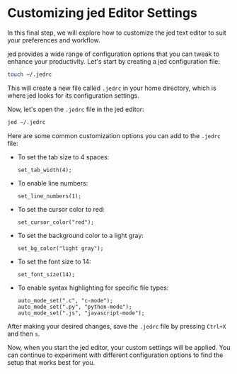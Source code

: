 # Customizing jed Editor Settings

In this final step, we will explore how to customize the jed text editor to suit your preferences and workflow.

jed provides a wide range of configuration options that you can tweak to enhance your productivity. Let's start by creating a jed configuration file:

```bash
touch ~/.jedrc
```

This will create a new file called `.jedrc` in your home directory, which is where jed looks for its configuration settings.

Now, let's open the `.jedrc` file in the jed editor:

```bash
jed ~/.jedrc
```

Here are some common customization options you can add to the `.jedrc` file:

- To set the tab size to 4 spaces:
  ```
  set_tab_width(4);
  ```
- To enable line numbers:
  ```
  set_line_numbers(1);
  ```
- To set the cursor color to red:
  ```
  set_cursor_color("red");
  ```
- To set the background color to a light gray:
  ```
  set_bg_color("light gray");
  ```
- To set the font size to 14:
  ```
  set_font_size(14);
  ```
- To enable syntax highlighting for specific file types:
  ```
  auto_mode_set(".c", "c-mode");
  auto_mode_set(".py", "python-mode");
  auto_mode_set(".js", "javascript-mode");
  ```

After making your desired changes, save the `.jedrc` file by pressing `Ctrl+X` and then `s`.

Now, when you start the jed editor, your custom settings will be applied. You can continue to experiment with different configuration options to find the setup that works best for you.
